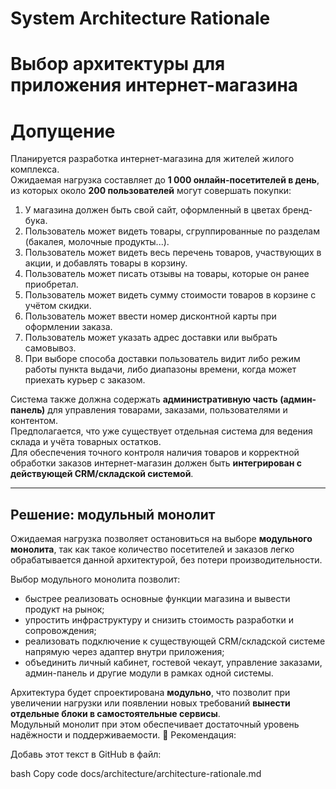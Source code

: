 # System Architecture Rationale 
# Выбор архитектуры для приложения интернет-магазина

# Допущение

Планируется разработка интернет-магазина для жителей жилого комплекса.  
Ожидаемая нагрузка составляет до **1 000 онлайн-посетителей в день**, из которых около **200 пользователей** могут совершать покупки:

1. У магазина должен быть свой сайт, оформленный в цветах бренд-бука.  
2. Пользователь может видеть товары, сгруппированные по разделам (бакалея, молочные продукты...).  
3. Пользователь может видеть весь перечень товаров, участвующих в акции, и добавлять товары в корзину.  
4. Пользователь может писать отзывы на товары, которые он ранее приобретал.  
5. Пользователь может видеть сумму стоимости товаров в корзине с учётом скидки.  
6. Пользователь может ввести номер дисконтной карты при оформлении заказа.  
7. Пользователь может указать адрес доставки или выбрать самовывоз.  
8. При выборе способа доставки пользователь видит либо режим работы пункта выдачи, либо диапазоны времени, когда может приехать курьер с заказом.  

Система также должна содержать **административную часть (админ-панель)** для управления товарами, заказами, пользователями и контентом.  
Предполагается, что уже существует отдельная система для ведения склада и учёта товарных остатков.  
Для обеспечения точного контроля наличия товаров и корректной обработки заказов интернет-магазин должен быть **интегрирован с действующей CRM/складской системой**.

---

## Решение: модульный монолит

Ожидаемая нагрузка позволяет остановиться на выборе **модульного монолита**, так как такое количество посетителей и заказов легко обрабатывается данной архитектурой, без потери производительности.

Выбор модульного монолита позволит:
- быстрее реализовать основные функции магазина и вывести продукт на рынок;
- упростить инфраструктуру и снизить стоимость разработки и сопровождения;
- реализовать подключение к существующей CRM/складской системе напрямую через адаптер внутри приложения;
- объединить личный кабинет, гостевой чекаут, управление заказами, админ-панель и другие модули в рамках одной системы.

Архитектура будет спроектирована **модульно**, что позволит при увеличении нагрузки или появлении новых требований **вынести отдельные блоки в самостоятельные сервисы**.  
Модульный монолит при этом обеспечивает достаточный уровень надёжности и поддерживаемости.
📘 Рекомендация:

Добавь этот текст в GitHub в файл:

bash
Copy code
docs/architecture/architecture-rationale.md
